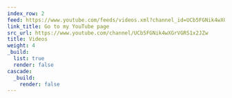 ```yaml
---
index_row: 2
feed: https://www.youtube.com/feeds/videos.xml?channel_id=UCb5FGNik4wXGrVGRS1x2JZw
link_title: Go to my YouTube page
src_url: https://www.youtube.com/channel/UCb5FGNik4wXGrVGRS1x2JZw
title: Videos
weight: 4
_build:
  list: true
  render: false
cascade:
  _build:
    render: false
---
```

